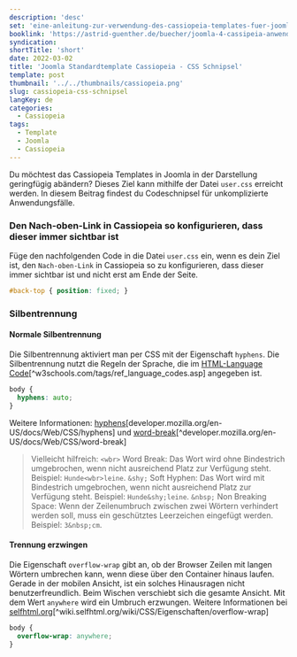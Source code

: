 ```yaml
---
description: 'desc'
set: 'eine-anleitung-zur-verwendung-des-cassiopeia-templates-fuer-joomla-4-themen'
booklink: 'https://astrid-guenther.de/buecher/joomla-4-cassipeia-anwenden'
syndication:
shortTitle: 'short'
date: 2022-03-02
title: 'Joomla Standardtemplate Cassiopeia - CSS Schnipsel'
template: post
thumbnail: '../../thumbnails/cassiopeia.png'
slug: cassiopeia-css-schnipsel
langKey: de
categories:
  - Cassiopeia
tags:
  - Template
  - Joomla
  - Cassiopeia
---
```











Du möchtest das Cassiopeia Templates in Joomla in der Darstellung geringfügig abändern? Dieses Ziel kann mithilfe der Datei `user.css` erreicht werden. In diesem Beitrag findest du Codeschnipsel für unkomplizierte Anwendungsfälle. 

### Den Nach-oben-Link in Cassiopeia so konfigurieren, dass dieser immer sichtbar ist

Füge den nachfolgenden Code in die Datei `user.css` ein, wenn es dein Ziel ist, den `Nach-oben-Link` in Cassiopeia so zu konfigurieren, dass dieser immer sichtbar ist und nicht erst am Ende der Seite.<!-- \index{CSS!back to top} --><!-- \index{back to top} --><!-- \index{Nach-oben-Link} -->

```css
#back-top { position: fixed; }
```

### Silbentrennung

#### Normale Silbentrennung

Die Silbentrennung aktiviert man per CSS mit der Eigenschaft `hyphens`. Die Silbentrennung nutzt die Regeln der Sprache, die im [HTML-Language Code](http://www.w3schools.com/tags/ref_language_codes.asp)[^w3schools.com/tags/ref_language_codes.asp] angegeben ist. 

```css
body {
  hyphens: auto;
}
```

Weitere Informationen: [hyphens](https://developer.mozilla.org/en-US/docs/Web/CSS/hyphens)[developer.mozilla.org/en-US/docs/Web/CSS/hyphens] und [word-break](https://developer.mozilla.org/en-US/docs/Web/CSS/word-break)[^developer.mozilla.org/en-US/docs/Web/CSS/word-break]

> Vielleicht hilfreich: `<wbr>` Word Break: Das Wort wird ohne Bindestrich umgebrochen, wenn nicht ausreichend Platz zur Verfügung steht. Beispiel: `Hunde<wbr>leine`. `&shy;` Soft Hyphen: Das Wort wird mit Bindestrich umgebrochen, wenn nicht ausreichend Platz zur Verfügung steht. Beispiel: `Hunde&shy;leine`. `&nbsp;` Non Breaking Space: Wenn der Zeilenumbruch zwischen zwei Wörtern verhindert werden soll, muss ein geschütztes Leerzeichen eingefügt werden. Beispiel: `3&nbsp;cm`.

#### Trennung erzwingen

Die Eigenschaft `overflow-wrap` gibt an, ob der Browser Zeilen mit langen Wörtern umbrechen kann, wenn diese über den Container hinaus laufen. Gerade in der mobilen Ansicht, ist ein solches Hinausragen nicht benutzerfreundlich. Beim Wischen verschiebt sich die gesamte Ansicht. Mit dem Wert `anywhere` wird ein Umbruch erzwungen. Weitere Informationen bei [selfhtml.org](https://wiki.selfhtml.org/wiki/CSS/Eigenschaften/overflow-wrap)[^wiki.selfhtml.org/wiki/CSS/Eigenschaften/overflow-wrap]

```css
body {
  overflow-wrap: anywhere;
}
```



